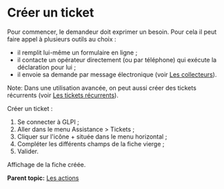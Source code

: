Créer un ticket
===============

Pour commencer, le demandeur doit exprimer un besoin. Pour cela il peut
faire appel à plusieurs outils au choix :

-   il remplit lui-même un formulaire en ligne ;
-   il contacte un opérateur directement (ou par téléphone) qui exécute
    la déclaration pour lui ;
-   il envoie sa demande par message électronique (voir [Les
    collecteurs](helpdesk_advanced_collectors.html "Les collecteurs")).

Note: Dans une utilisation avancée, on peut aussi créer des tickets
récurrents (voir [Les tickets
récurrents](helpdesk_advanced_recurrent.html "Les tickets récurrents")).

Créer un ticket :

1.  Se connecter à GLPI ;
2.  Aller dans le menu Assistance \> Tickets ;
3.  Cliquer sur l'icône + située dans le menu horizontal ;
4.  Compléter les différents champs de la fiche vierge ;
5.  Valider.

Affichage de la fiche créée.

**Parent topic:** [Les
actions](../glpi/helpdesk_ticketactions.html "Les actions")
